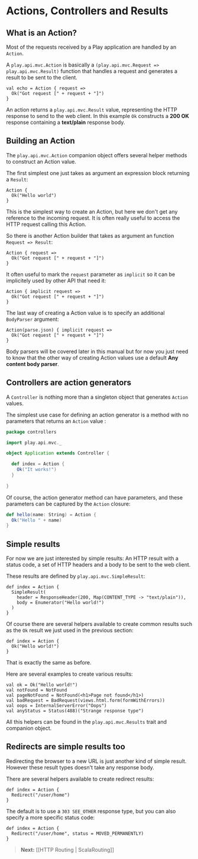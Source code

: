 # Actions, Controllers and Results

## What is an Action?

Most of the requests received by a Play application are handled by an `Action`. 

A `play.api.mvc.Action` is basically a `(play.api.mvc.Request => play.api.mvc.Result)` function that handles a request and generates a result to be sent to the client.

```
val echo = Action { request =>
  Ok("Got request [" + request + "]")
}
```

An action returns a `play.api.mvc.Result` value, representing the HTTP response to send to the web client. In this example `Ok` constructs a **200 OK** response containing a **text/plain** response body.

## Building an Action

The `play.api.mvc.Action` companion object offers several helper methods to construct an Action value. 

The first simplest one just takes as argument an expression block returning a `Result`:

```
Action {
  Ok("Hello world")
}
```

This is the simplest way to create an Action, but here we don't get any reference to the incoming request. It is often really useful to access the HTTP request calling this Action. 

So there is another Action builder that takes as argument an function `Request => Result`:

```
Action { request =>
  Ok("Got request [" + request + "]")
}
```

It often useful to mark the `request` parameter as `implicit` so it can be implicitely used by other API that need it:

```
Action { implicit request =>
  Ok("Got request [" + request + "]")
}
```

The last way of creating a Action value is to specify an additional `BodyParser` argument:

```
Action(parse.json) { implicit request =>
  Ok("Got request [" + request + "]")
}
```

Body parsers will be covered later in this manual but for now you just need to know that the other way of creating Action values use a default **Any content body parser**.

## Controllers are action generators

A `Controller` is nothing more than a singleton object that generates `Action` values. 

The simplest use case for defining an action generator is a method with no parameters that returns an `Action` value	:

```scala
package controllers

import play.api.mvc._

object Application extends Controller {

  def index = Action {
    Ok("It works!")
  }
    
}
```

Of course, the action generator method can have parameters, and these parameters can be captured by the `Action` closure:

```scala
def hello(name: String) = Action {
  Ok("Hello " + name)
}
```

## Simple results

For now we are just interested by simple results: An HTTP result with a status code, a set of HTTP headers and a body to be sent to the web client.

These results are defined by `play.api.mvc.SimpleResult`:

```
def index = Action {
  SimpleResult(
    header = ResponseHeader(200, Map(CONTENT_TYPE -> "text/plain")), 
    body = Enumerator("Hello world!")
  )
}
```

Of course there are several helpers available to create common results such as the `Ok` result we just used in the previous section:

```
def index = Action {
  Ok("Hello world!")
}
```

That is exactly the same as before.

Here are several examples to create various results:

```
val ok = Ok("Hello world!")
val notFound = NotFound
val pageNotFound = NotFound(<h1>Page not found</h1>)
val badRequest = BadRequest(views.html.form(formWithErrors))
val oops = InternalServerError("Oops")
val anyStatus = Status(488)("Strange response type")
```

All this helpers can be found in the `play.api.mvc.Results` trait and companion object.

## Redirects are simple results too

Redirecting the browser to a new URL is just another kind of simple result. However these result types doesn't take any response body.

There are several helpers available to create redirect results:

```
def index = Action {
  Redirect("/user/home")
}
```

The default is to use a `303 SEE_OTHER` response type, but you can also specify a more specific status code:

```
def index = Action {
  Redirect("/user/home", status = MOVED_PERMANENTLY)
}
```

> **Next:** [[HTTP Routing | ScalaRouting]]


